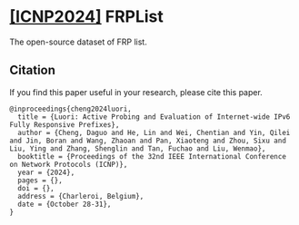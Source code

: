 # [[ICNP2024]](https://ieeexplore.ieee.org/document/10858548) FRPList
The open-source dataset of FRP list.

## Citation

If you find this paper useful in your research, please cite this paper.

```
@inproceedings{cheng2024luori,
  title = {Luori: Active Probing and Evaluation of Internet-wide IPv6 Fully Responsive Prefixes},
  author = {Cheng, Daguo and He, Lin and Wei, Chentian and Yin, Qilei and Jin, Boran and Wang, Zhaoan and Pan, Xiaoteng and Zhou, Sixu and Liu, Ying and Zhang, Shenglin and Tan, Fuchao and Liu, Wenmao},
  booktitle = {Proceedings of the 32nd IEEE International Conference on Network Protocols (ICNP)},
  year = {2024},
  pages = {},
  doi = {},
  address = {Charleroi, Belgium},
  date = {October 28-31},
}
```
